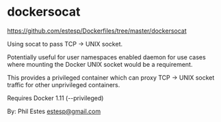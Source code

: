 # dockersocat

https://github.com/estesp/Dockerfiles/tree/master/dockersocat

Using socat to pass TCP -> UNIX socket.

Potentially useful for user namespaces enabled daemon for use cases where mounting the Docker UNIX socket would be a requirement.

This provides a privileged container which can proxy TCP -> UNIX socket traffic for other unprivileged containers.

Requires Docker 1.11 (--privileged)

By: Phil Estes estesp@gmail.com

